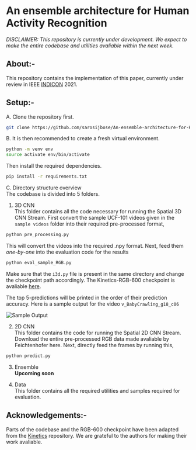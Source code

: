 # An ensemble architecture for Human Activity Recognition

*DISCLAIMER: This repository is currently under development. We expect to make the entire codebase and utilities avaliable within the next week.*

## About:-

This repository contains the implementation of this paper, currently under review in IEEE [INDICON](https://www.ewh.ieee.org/r10/calcutta/indicon2021/index.html) 2021. 

## Setup:-  

A. Clone the repository first.  
```bash
git clone https://github.com/sarosijbose/An-ensemble-architecture-for-Human-Activity-Recognition.git
```

B. It is then recommended to create a fresh virtual environment.
```bash
python -m venv env
source activate env/bin/activate
```
Then install the required dependencies.
```bash
pip install -r requirements.txt
```
C. Directory structure overview  
The codebase is divided into 5 folders. 

1. 3D CNN  
This folder contains all the code necessary for running the Spatial 3D CNN Stream.
First convert the sample UCF-101 videos given in the ```sample videos``` folder into their required pre-processed format,
```bash
python pre_processing.py
```
This will convert the videos into the required .npy format.
Next, feed them *one-by-one* into the evaluation code for the results
```bash
python eval_sample_RGB.py
```
Make sure that the ```i3d.py``` file is present in the same directory and change the checkpoint path accordingly.
The Kinetics-RGB-600 checkpoint is avaliable [here](https://drive.google.com/drive/folders/1bLwYRzp7Aei1qtNhOcq5C4cnjD27A845?usp=sharing).

The top 5-predictions will be printed in the order of their prediction accuracy.
Here is a sample output for the video ```v_BabyCrawling_g18_c06```  

![Sample Output](https://github.com/sarosijbose/An-ensemble-architecture-for-Human-Activity-Recognition/blob/main/3D%20CNN/sample%20output.jpg)

2. 2D CNN  
This folder contains the code for running the Spatial 2D CNN Stream.
Download the entire pre-processed RGB data made avaliable by Feichtenhofer here.
Next, directly feed the frames by running this,
```bash
python predict.py
```
3. Ensemble  
**Upcoming soon**

4. Data   
This folder contains all the required utilities and samples required for evaluation.

## Acknowledgements:-

Parts of the codebase and the RGB-600 checkpoint have been adapted from the [Kinetics](https://github.com/deepmind/kinetics-i3d) repository. 
We are grateful to the authors for making their work avaliable.
